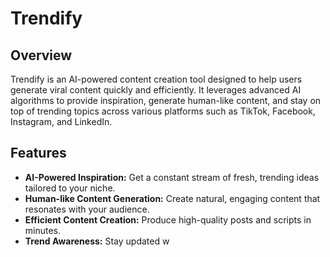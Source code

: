 # Trendify

## Overview
Trendify is an AI-powered content creation tool designed to help users generate viral content quickly and efficiently. It leverages advanced AI algorithms to provide inspiration, generate human-like content, and stay on top of trending topics across various platforms such as TikTok, Facebook, Instagram, and LinkedIn.

## Features
- **AI-Powered Inspiration:** Get a constant stream of fresh, trending ideas tailored to your niche.
- **Human-like Content Generation:** Create natural, engaging content that resonates with your audience.
- **Efficient Content Creation:** Produce high-quality posts and scripts in minutes.
- **Trend Awareness:** Stay updated w
